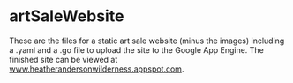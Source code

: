 # artSaleWebsite
These are the files for a static art sale website (minus the images) including a .yaml and a .go file to upload the site to the Google App Engine. The finished site can be viewed at www.heatherandersonwilderness.appspot.com.
